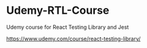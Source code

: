 # Udemy-RTL-Course
Udemy course for React Testing Library and Jest

https://www.udemy.com/course/react-testing-library/
